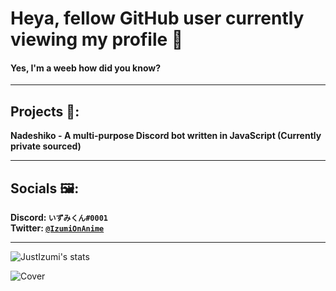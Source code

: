 # Heya, fellow GitHub user currently viewing my profile 👋
#### Yes, I'm a weeb how did you know?

<hr>

## Projects 🔧:
   **Nadeshiko - A multi-purpose Discord bot written in JavaScript (Currently private sourced)**  
   
   <hr>
   
## Socials 🖼:
   **Discord: `いずみくん#0001`**                                                                                                                                                   
   **Twitter: [`@IzumiOnAnime`](https://twitter.com/IzumiOnAnime)**
   
   <hr>
   
![JustIzumi's stats](https://github-readme-stats.vercel.app/api?username=JustIzumi&show_icons=true&theme=midnight-purple)
   
![Cover](https://i.imgur.com/KsbkbLo.jpg)                                                                                                                                                                                                                                                                                                                               
